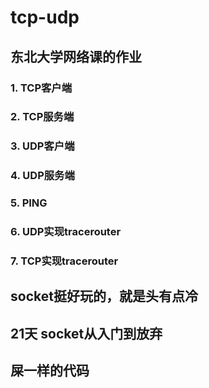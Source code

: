 # tcp-udp
## 东北大学网络课的作业
### 1. TCP客户端
### 2. TCP服务端
### 3. UDP客户端
### 4. UDP服务端
### 5. PING
### 6. UDP实现tracerouter
### 7. TCP实现tracerouter


## socket挺好玩的，就是头有点冷
## 21天 socket从入门到放弃
## 屎一样的代码
